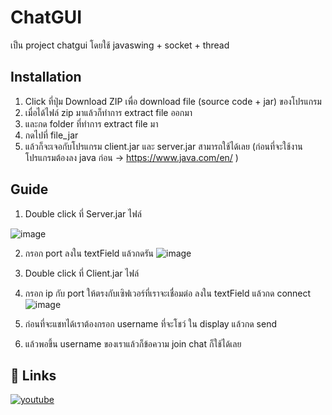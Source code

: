 # ChatGUI
เป็น project chatgui โดยใช้ javaswing + socket + thread
## Installation

1. Click ที่ปุ่ม Download ZIP เพื่อ download file (source code + jar) ของโปรแกรม 
2. เมื่อได้ไฟล์ zip มาแล้วก็ทำการ extract file ออกมา
3. และกด folder ที่ทำการ extract file มา
4. กดไปที่ file_jar 
5. แล้วก็จะเจอกับโปรแกรม client.jar และ server.jar  สามารถใช้ได้เลย 
(ก่อนที่จะใช้งานโปรแกรมต้องลง java ก่อน -> https://www.java.com/en/ )

## Guide
1. Double click ที่ Server.jar ไฟล์

![image](https://user-images.githubusercontent.com/75911503/229866541-980330b6-31cd-4ff8-b3e8-7d69128c8254.png)

2. กรอก port ลงใน textField แล้วกดรัน
![image](https://user-images.githubusercontent.com/75911503/229866712-64c98443-2c29-4671-8380-31ddf76a41de.png)

3. Double click ที่ Client.jar ไฟล์
4. กรอก ip กับ port ให้ตรงกับเซิฟเวอร์ที่เราจะเชื่อมต่อ ลงใน textField แล้วกด connect
![image](https://user-images.githubusercontent.com/75911503/229866866-44e6af7a-ea8f-4a60-8cfc-a00449e249a7.png)

5. ก่อนที่จะแชทได้เราต้องกรอก username ที่จะโชว์ ใน display แล้วกด send
6. แล้วพอขึ้น username ของเราแล้วก็ข้อความ join chat ก็ใช้ได้เลย



## 🔗 Links
[![youtube](https://img.shields.io/badge/Youtube_video-000?style=for-the-badge&logo=ko-fi&logoColor=white)](https://www.youtube.com/watch?v=mTzNyXlJDz8)


